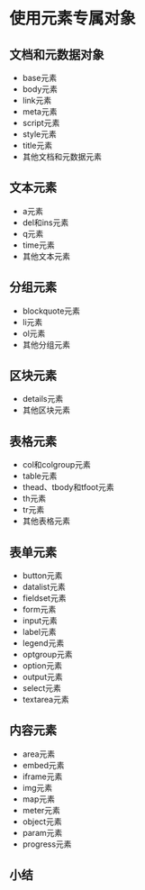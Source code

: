 # 使用元素专属对象
## 文档和元数据对象
- base元素
- body元素
- link元素
- meta元素
- script元素
- style元素
- title元素
- 其他文档和元数据元素
## 文本元素
- a元素
- del和ins元素
- q元素
- time元素
- 其他文本元素
## 分组元素
- blockquote元素
- li元素
- ol元素
- 其他分组元素
## 区块元素
- details元素
- 其他区块元素
## 表格元素
- col和colgroup元素
- table元素
- thead、tbody和tfoot元素
- th元素
- tr元素
- 其他表格元素
## 表单元素
- button元素
- datalist元素
- fieldset元素
- form元素
- input元素
- label元素
- legend元素
- optgroup元素
- option元素
- output元素
- select元素
- textarea元素
## 内容元素
- area元素
- embed元素
- iframe元素
- img元素
- map元素
- meter元素
- object元素
- param元素
- progress元素
## 小结